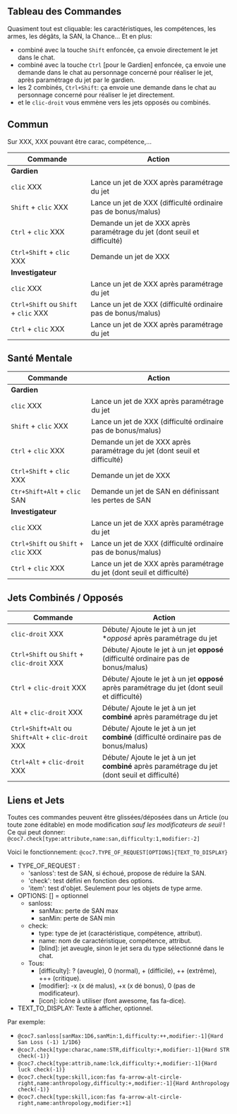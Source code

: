 Tableau des Commandes
---------------------

Quasiment tout est cliquable: les caractéristiques, les compétences, les armes, les dégâts, la SAN, la Chance...
Et en plus:
* combiné avec la touche `Shift` enfoncée, ça envoie directement le jet dans le chat.
* combiné avec la touche `Ctrl` [pour le Gardien] enfoncée, ça envoie une demande dans le chat au personnage concerné pour réaliser le jet, après paramétrage du jet par le gardien. 
* les 2 combinés, `Ctrl+Shift`: ça envoie une demande dans le chat au personnage concerné pour réaliser le jet directement.
* et le `clic-droit` vous emmène vers les jets opposés ou combinés.

## Commun

Sur XXX, XXX pouvant être carac, compétence,...

| Commande | Action |
| -| -|
| **Gardien** | |
| `clic` XXX | Lance un jet de XXX après paramétrage du jet |
| `Shift` + `clic` XXX | Lance un jet de XXX (difficulté ordinaire pas de bonus/malus) |
| `Ctrl` + `clic` XXX | Demande un jet de XXX après paramétrage du jet (dont seuil et difficulté) |
| `Ctrl+Shift` + `clic` XXX | Demande un jet de XXX |
| **Investigateur** | |
| `clic` XXX | Lance un jet de XXX après paramétrage du jet |
| `Ctrl+Shift` ou `Shift` + `clic` XXX | Lance un jet de XXX (difficulté ordinaire pas de bonus/malus) |
| `Ctrl` + `clic` XXX | Lance un jet de XXX après paramétrage du jet |

## Santé Mentale

| Commande | Action |
| -| -|
| **Gardien** | |
| `clic` XXX | Lance un jet de XXX après paramétrage du jet |
| `Shift` + `clic` XXX | Lance un jet de XXX (difficulté ordinaire pas de bonus/malus) |
| `Ctrl` + `clic` XXX | Demande un jet de XXX après paramétrage du jet (dont seuil et difficulté) |
| `Ctrl+Shift` + `clic` XXX | Demande un jet de XXX |
| `Ctr+Shift+Alt` + `clic` SAN | Demande un jet de SAN en définissant les pertes de SAN |
| **Investigateur** | |
| `clic` XXX | Lance un jet de XXX après paramétrage du jet |
| `Ctrl+Shift` ou `Shift` + `clic` XXX | Lance un jet de XXX (difficulté ordinaire pas de bonus/malus) |
| `Ctrl` + `clic` XXX | Lance un jet de XXX après paramétrage du jet (dont seuil et difficulté) |

## Jets Combinés / Opposés

| Commande | Action |
| -| -|
| `clic-droit` XXX | Débute/ Ajoute le jet à un jet **opposé* après paramétrage du jet |
| `Ctrl+Shift` ou `Shift` + `clic-droit` XXX | Débute/ Ajoute le jet à un jet **opposé** (difficulté ordinaire pas de bonus/malus) |
| `Ctrl` + `clic-droit` XXX | Débute/ Ajoute le jet à un jet **opposé** après paramétrage du jet (dont seuil et difficulté) |
| `Alt` + `clic-droit` XXX | Débute/ Ajoute le jet à un jet **combiné** après paramétrage du jet |
| `Ctrl+Shift+Alt` ou `Shift+Alt` + `clic-droit` XXX | Débute/ Ajoute le jet à un jet **combiné** (difficulté ordinaire pas de bonus/malus) |
| `Ctrl+Alt` + `clic-droit` XXX | Débute/ Ajoute le jet à un jet **combiné** après paramétrage du jet (dont seuil et difficulté) |

## Liens et Jets

Toutes ces commandes peuvent être glissées/déposées dans un Article (ou toute zone éditable) en mode modification _sauf les modificateurs de seuil_ !\
Ce qui peut donner: `@coc7.check[type:attribute,name:san,difficulty:1,modifier:-2]`

Voici le fonctionnement: `@coc7.TYPE_OF_REQUEST[OPTIONS]{TEXT_TO_DISPLAY}`
* TYPE_OF_REQUEST :
  * 'sanloss': test de SAN, si échoué, propose de réduire la SAN.
  * 'check': test défini en fonction des options.
  * 'item': test d'objet. Seulement pour les objets de type arme.
* OPTIONS: [] = optionnel
  * sanloss:
    * sanMax: perte de SAN max
    * sanMin: perte de SAN min
  * check:
    * type: type de jet (caractéristique, compétence, attribut).
    * name: nom de caractéristique, compétence, attribut.
    * [blind]: jet aveugle, sinon le jet sera du type sélectionné dans le chat.
  * Tous:
    * [difficulty]: ? (aveugle), 0 (normal), + (difficile), ++ (extrême), +++ (critique).
    * [modifier]: -x (x dé malus), +x (x dé bonus), 0 (pas de modificateur).
    * [icon]: icône à utiliser (font awesome, fas fa-dice).
* TEXT_TO_DISPLAY: Texte à afficher, optionnel.

Par exemple:

* `@coc7.sanloss[sanMax:1D6,sanMin:1,difficulty:++,modifier:-1]{Hard San Loss (-1) 1/1D6}`
* `@coc7.check[type:charac,name:STR,difficulty:+,modifier:-1]{Hard STR check(-1)}`
* `@coc7.check[type:attrib,name:lck,difficulty:+,modifier:-1]{Hard luck check(-1)}`
* `@coc7.check[type:skill,icon:fas fa-arrow-alt-circle-right,name:anthropology,difficulty:+,modifier:-1]{Hard Anthropology check(-1)}`
* `@coc7.check[type:skill,icon:fas fa-arrow-alt-circle-right,name:anthropology,modifier:+1]`
